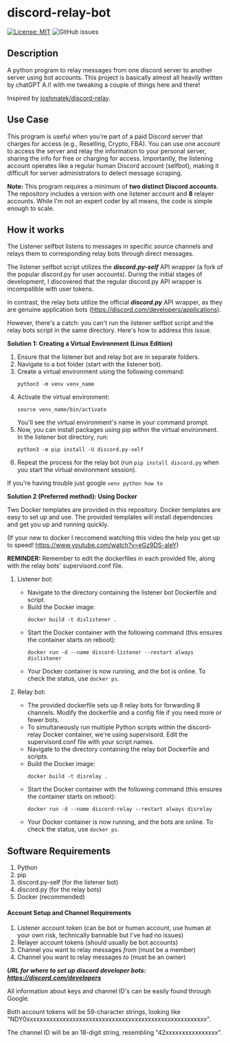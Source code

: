 # discord-relay-bot


[![License: MIT](https://img.shields.io/badge/License-MIT-yellow.svg)](https://opensource.org/licenses/MIT)
![GitHub issues](https://img.shields.io/github/issues/danik9/discord-relay-bot)


## Description
A python program to relay messages from one discord server to another server using bot accounts. This project is basically almost all heavily written by chatGPT A.I! with me tweaking a couple of things here and there!

Inspired by [joshmalek/discord-relay](https://github.com/joshmalek/discord-relay).

## Use Case
This program is useful when you're part of a paid Discord server that charges for access (e.g., Reselling, Crypto, FBA). You can use one account to access the server and relay the information to your personal server, sharing the info for free or charging for access. Importantly, the listening account operates like a regular human Discord account (selfbot), making it difficult for server administrators to detect message scraping.

**Note:** This program requires a minimum of **two distinct Discord accounts**. The repository includes a version with one listener account and **8** relayer accounts. While I'm not an expert coder by all means, the code is simple enough to scale.

## How it works
The Listener selfbot listens to messages in specific source channels and relays them to corresponding relay bots through direct messages.

The listener selfbot script utilizes the ***discord.py-self*** API wrapper (a fork of the popular discord.py for user accounts). During the initial stages of development, I discovered that the regular discord.py API wrapper is incompatible with user tokens.

In contrast, the relay bots utilize the official ***discord.py*** API wrapper, as they are genuine application bots (https://discord.com/developers/applications).

However, there's a catch: you can't run the listener selfbot script and the relay bots script in the same directory. Here's how to address this issue.

**Solution 1: Creating a Virtual Environment (Linux Edition)**

1. Ensure that the listener bot and relay bot are in separate folders.
2. Navigate to a bot folder (start with the listener bot).
3. Create a virtual environment using the following command:
   ```
   python3 -m venv venv_name
   ```
4. Activate the virtual environment:
   ```
   source venv_name/bin/activate
   ```
   You'll see the virtual environment's name in your command prompt.
5. Now, you can install packages using pip within the virtual environment. In the listener bot directory, run:
   ```
   python3 -m pip install -U discord.py-self
   ```
6. Repeat the process for the relay bot (run `pip install discord.py` when you start the virtual environment session).

If you're having trouble just google `venv python how to`




**Solution 2 (Preferred method): Using Docker**

Two Docker templates are provided in this repository. Docker templates are easy to set up and use. The provided templates will install dependencies and get you up and running quickly.

(If your new to docker I reccomend watching this video the help you get up to speed! https://www.youtube.com/watch?v=eGz9DS-aIeY)


**REMINDER:** Remember to edit the dockerfiles in each provided file, along with the relay bots' supervisord.conf file.

1. Listener bot:
   - Navigate to the directory containing the listener bot Dockerfile and script.
   - Build the Docker image:
     ```
     docker build -t dislistener .
     ```
   - Start the Docker container with the following command (this ensures the container starts on reboot):
     ```
     docker run -d --name discord-listener --restart always dislistener
     ```
   - Your Docker container is now running, and the bot is online. To check the status, use `docker ps`.

2. Relay bot:
   - The provided dockerfile sets up 8 relay bots for forwarding 8 channels. Modify the dockerfile and a config file if you need more or fewer bots.
   - To simultaneously run multiple Python scripts within the discord-relay Docker container, we're using supervisord. Edit the supervisord.conf file with your script names.
   - Navigate to the directory containing the relay bot Dockerfile and scripts.
   - Build the Docker image:
     ```
     docker build -t disrelay .
     ```
   - Start the Docker container with the following command (this ensures the container starts on reboot):
     ```
     docker run -d --name discord-relay --restart always disrelay
     ```
   - Your Docker container is now running, and the bots are online. To check the status, use `docker ps`.

## Software Requirements
1. Python
2. pip
3. discord.py-self (for the listener bot)
4. discord.py (for the relay bots)
5. Docker (recommended)

#### Account Setup and Channel Requirements
1. Listener account token (can be bot or human account, use human at your own risk, technically bannable but I've had no issues)
2. Relayer account tokens (should usually be bot accounts)
3. Channel you want to relay messages *from* (must be a member)
4. Channel you want to relay messages *to* (must be an owner)

***URL for where to set up discord developer bots: https://discord.com/developers***

All information about keys and channel ID's can be easily found through Google.

Both account tokens will be 59-character strings, looking like "NDY0xxxxxxxxxxxxxxxxxxxxxxxxxxxxxxxxxxxxxxxxxxxxxxxxxxxxxxx".

The channel ID will be an 18-digit string, resembling "42xxxxxxxxxxxxxxxx".
